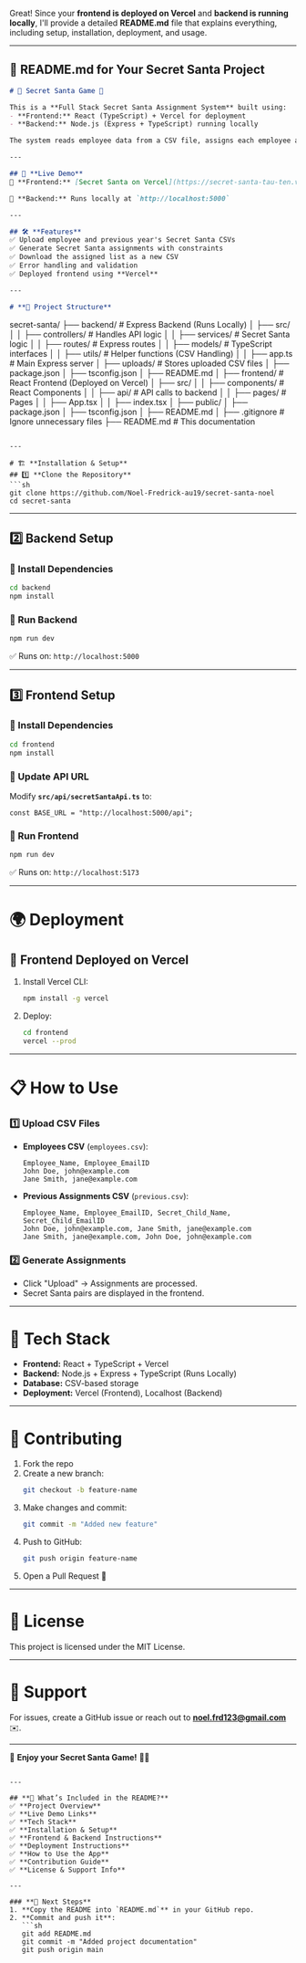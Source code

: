 Great! Since your **frontend is deployed on Vercel** and **backend is running locally**, I'll provide a detailed **README.md** file that explains everything, including setup, installation, deployment, and usage.  

---

## **📌 README.md for Your Secret Santa Project**
```md
# 🎁 Secret Santa Game 🎅

This is a **Full Stack Secret Santa Assignment System** built using:
- **Frontend:** React (TypeScript) + Vercel for deployment
- **Backend:** Node.js (Express + TypeScript) running locally

The system reads employee data from a CSV file, assigns each employee a **Secret Child**, and generates a new CSV with the assignments.

---

## 🚀 **Live Demo**
🔗 **Frontend:** [Secret Santa on Vercel](https://secret-santa-tau-ten.vercel.app)

🔗 **Backend:** Runs locally at `http://localhost:5000`

---

## 🛠 **Features**
✅ Upload employee and previous year's Secret Santa CSVs  
✅ Generate Secret Santa assignments with constraints  
✅ Download the assigned list as a new CSV  
✅ Error handling and validation  
✅ Deployed frontend using **Vercel**  

---

# **📂 Project Structure**
```
secret-santa/
├── backend/                 # Express Backend (Runs Locally)
│   ├── src/
│   │   ├── controllers/     # Handles API logic
│   │   ├── services/        # Secret Santa logic
│   │   ├── routes/          # Express routes
│   │   ├── models/          # TypeScript interfaces
│   │   ├── utils/           # Helper functions (CSV Handling)
│   │   ├── app.ts           # Main Express server
│   ├── uploads/             # Stores uploaded CSV files
│   ├── package.json
│   ├── tsconfig.json
│   ├── README.md
│
├── frontend/                # React Frontend (Deployed on Vercel)
│   ├── src/
│   │   ├── components/      # React Components
│   │   ├── api/             # API calls to backend
│   │   ├── pages/           # Pages
│   │   ├── App.tsx
│   │   ├── index.tsx
│   ├── public/
│   ├── package.json
│   ├── tsconfig.json
│   ├── README.md
│
├── .gitignore               # Ignore unnecessary files
├── README.md                # This documentation
```

---

# 🏗️ **Installation & Setup**
## 1️⃣ **Clone the Repository**
```sh
git clone https://github.com/Noel-Fredrick-au19/secret-santa-noel
cd secret-santa
```

---

## 2️⃣ **Backend Setup**
### **🔹 Install Dependencies**
```sh
cd backend
npm install
```
### **🔹 Run Backend**
```sh
npm run dev
```
✅ Runs on: `http://localhost:5000`

---

## 3️⃣ **Frontend Setup**
### **🔹 Install Dependencies**
```sh
cd frontend
npm install
```
### **🔹 Update API URL**
Modify **`src/api/secretSantaApi.ts`** to:
```tsx
const BASE_URL = "http://localhost:5000/api";
```
### **🔹 Run Frontend**
```sh
npm run dev
```
✅ Runs on: `http://localhost:5173`

---

# 🌍 **Deployment**
## 🚀 **Frontend Deployed on Vercel**
1. Install Vercel CLI:
   ```sh
   npm install -g vercel
   ```
2. Deploy:
   ```sh
   cd frontend
   vercel --prod
   ```

---

# 📋 **How to Use**
### 1️⃣ **Upload CSV Files**
- **Employees CSV** (`employees.csv`):
  ```
  Employee_Name, Employee_EmailID
  John Doe, john@example.com
  Jane Smith, jane@example.com
  ```
- **Previous Assignments CSV** (`previous.csv`):
  ```
  Employee_Name, Employee_EmailID, Secret_Child_Name, Secret_Child_EmailID
  John Doe, john@example.com, Jane Smith, jane@example.com
  Jane Smith, jane@example.com, John Doe, john@example.com
  ```

### 2️⃣ **Generate Assignments**
- Click "Upload" → Assignments are processed.
- Secret Santa pairs are displayed in the frontend.

---

# 🔧 **Tech Stack**
- **Frontend:** React + TypeScript + Vercel
- **Backend:** Node.js + Express + TypeScript (Runs Locally)
- **Database:** CSV-based storage
- **Deployment:** Vercel (Frontend), Localhost (Backend)

---

# 🤝 **Contributing**
1. Fork the repo
2. Create a new branch:
   ```sh
   git checkout -b feature-name
   ```
3. Make changes and commit:
   ```sh
   git commit -m "Added new feature"
   ```
4. Push to GitHub:
   ```sh
   git push origin feature-name
   ```
5. Open a Pull Request 🚀

---

# 📜 **License**
This project is licensed under the MIT License.

---

# 🙋 **Support**
For issues, create a GitHub issue or reach out to **noel.frd123@gmail.com** ✉️.

---

🚀 **Enjoy your Secret Santa Game!** 🎅🎁
```

---

## **🚀 What’s Included in the README?**
✅ **Project Overview**  
✅ **Live Demo Links**  
✅ **Tech Stack**  
✅ **Installation & Setup**  
✅ **Frontend & Backend Instructions**  
✅ **Deployment Instructions**  
✅ **How to Use the App**  
✅ **Contribution Guide**  
✅ **License & Support Info**  

---

### **📌 Next Steps**
1. **Copy the README into `README.md`** in your GitHub repo.
2. **Commit and push it**:
   ```sh
   git add README.md
   git commit -m "Added project documentation"
   git push origin main
   ```

